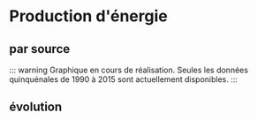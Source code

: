 # Production d'énergie

## par source

::: warning
Graphique en cours de réalisation. Seules les données quinquénales de 1990 à 2015 sont actuellement disponibles.
:::

<France-ProdEner-Sources />

## évolution

<France-ProdEner-Evolution />
